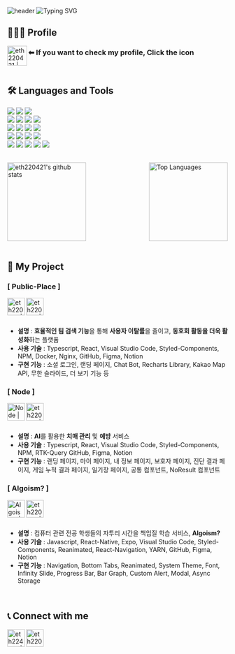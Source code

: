![header](https://capsule-render.vercel.app/api?type=waving&color=AAD4E7&customColorList=10&height=200&text=YoungHoon's%20GitHub&fontSize=50&fontColor=ffffff&animation=twinkling&fontAlign=65&fontAlignY=36)
![Typing SVG](https://readme-typing-svg.demolab.com?font=Fira+Code&pause=1000&random=false&width=435&lines=Welcome+to+YoungHoon's+GitHub+👋)

## 🧑🏻‍💻 Profile

<a href="https://pickled-mask-7b7.notion.site/176e1d4b308a80e8a7cfce31eec6a275" target="_blank">
  <img align="left" alt="eth220421 | Notion" width="45px" src="https://github.com/user-attachments/assets/982435fa-b382-4791-ab48-827f3362d838" />
</a>
<h3>⬅ If you want to check my profile, Click the icon</h3>

<br />

## 🛠️ Languages and Tools
<img src="https://img.shields.io/badge/C++-00599C?style=flat-square&logo=C%2B%2B&logoColor=white"/> </t>
<img src="https://img.shields.io/badge/Java-007396?style=flat-square&logo=Java&logoColor=white"/>
<img src="https://img.shields.io/badge/Python-3776AB?style=flat-square&logo=Python&logoColor=white"/> <br />
<img src="https://img.shields.io/badge/HTML5-E34F26?style=flat-square&logo=HTML5&logoColor=white"/>
<img src="https://img.shields.io/badge/CSS3-1572B6?style=flat-square&logo=CSS3&logoColor=white"/> 
<img src="https://img.shields.io/badge/JavaScript-F7DF1E?style=flat-square&logo=JavaScript&logoColor=white"/>
<img src="https://img.shields.io/badge/TypeScript-3178C6?style=flat-square&logo=TypeScript&logoColor=white"/> <br />
<img src="https://img.shields.io/badge/React-61DAFB?style=flat-square&logo=React&logoColor=white"/>
<img src="https://img.shields.io/badge/React_Native-61DAFB?style=flat-square&logo=React&logoColor=white"/>
<img src="https://img.shields.io/badge/styled--components-DB7093?style=flat-square&logo=styled-components&logoColor=white"/>
<img src="https://img.shields.io/badge/Visual Studio Code-007ACC?style=flat-square&logo=Visual-Studio-Code&logoColor=white"/> <br />
<img src="https://img.shields.io/badge/Node.js-339933?style=flat-square&logo=Node.js&logoColor=white"/>
<img src="https://img.shields.io/badge/Axios-5A29E4?style=flat-square&logo=Axios&logoColor=white"/>
<img src="https://img.shields.io/badge/Docker-2496ED?style=flat-square&logo=Docker&logoColor=white"/>
<img src="https://img.shields.io/badge/Nginx-009639?style=flat-square&logo=Nginx&logoColor=white"/> <br />
<img src="https://img.shields.io/badge/GitHub-181717?style=flat-square&logo=GitHub&logoColor=white"/>
<img src="https://img.shields.io/badge/Notion-000000?style=flat-square&logo=Notion&logoColor=white"/>
<img src="https://img.shields.io/badge/Figma-F24E1E?style=flat-square&logo=Figma&logoColor=white"/>
<img src="https://img.shields.io/badge/Discord-5865F2?style=flat-square&logo=Discord&logoColor=white"/>
<img src="https://img.shields.io/badge/Zoom-2D8CFF?style=flat-square&logo=Zoom&logoColor=white"/>

<br />

<div style="display: flex; flex-direction: row; justify-content: space-between; align-items: center;">
  <img style="height: 180px;" src="https://github-readme-stats.vercel.app/api?username=eth220421&show_icons=true&include_all_commits=true&theme=nord&hide_border=true" alt="eth220421's github stats" />
  <img style="height: 180px;" src="https://github-readme-stats.vercel.app/api/top-langs/?username=eth220421&layout=compact&theme=nord&hide_border=true" alt="Top Languages" />
</div>

<br />

## 📁 My Project
### [ Public-Place ]

<a href="https://github.com/Public-Place/PublicPlace_FE" target="_blank">
  <img align="left" alt="eth220421 | GitHub" width="40px" src="https://github.com/user-attachments/assets/df932939-4351-41ca-a3c4-27e0751b28e1" />
</a>
<a href="https://pickled-mask-7b7.notion.site/Public_Place-119e1d4b308a80c89205d8aca2879638" target="_blank">
  <img align="left" alt="eth220421 | Notion" width="40px" src="https://img.icons8.com/color/48/000000/notion.png" />
</a>

<br />
<br />
<br />

- **설명** : **효율적인 팀 검색 기능**을 통해 **사용자 이탈률**을 줄이고, **동호회 활동을 더욱 활성화**하는 플랫폼
- **사용 기술** : Typescript, React, Visual Studio Code, Styled-Components, NPM, Docker, Nginx, GitHub, Figma, Notion
- **구현 기능** : 소셜 로그인, 랜딩 페이지, Chat Bot, Recharts Library, Kakao Map API, 무한 슬라이드, 더 보기 기능 등


### [ Node ]

<a href="https://github.com/Node-Hackathon/Node_Frontend" target="_blank">
  <img align="left" alt="Node | GitHub" width="40px" src="https://github.com/user-attachments/assets/df932939-4351-41ca-a3c4-27e0751b28e1" />
</a>
<a href="https://pickled-mask-7b7.notion.site/Node-14be1d4b308a8047b789f3b43680515b" target="_blank">
  <img align="left" alt="eth220421 | Notion" width="40px" src="https://img.icons8.com/color/48/000000/notion.png" />
</a>

<br />
<br />
<br />

- **설명** : **AI**를 활용한 **치매 관리** 및 **예방** 서비스
- **사용 기술** : Typescript, React, Visual Studio Code, Styled-Components, NPM, RTK-Query GitHub, Figma, Notion
- **구현 기능** : 랜딩 페이지, 마이 페이지, 내 정보 페이지, 보호자 페이지, 진단 결과 페이지, 게임 누적 결과 페이지, 일기장 페이지, 공통 컴포넌트, NoResult 컴포넌트


### [ Algoism? ]

<a href="https://github.com/Algoism-RN/Algoism_FE" target="_blank">
  <img align="left" alt="Algoism? | GitHub" width="40px" src="https://github.com/user-attachments/assets/df932939-4351-41ca-a3c4-27e0751b28e1" />
</a>
<a href="https://pickled-mask-7b7.notion.site/Algoism-14be1d4b308a802aba20d68277d9d558" target="_blank">
  <img align="left" alt="eth220421 | Notion" width="40px" src="https://img.icons8.com/color/48/000000/notion.png" />
</a>

<br />
<br />
<br />

- **설명** : 컴퓨터 관련 전공 학생들의 자투리 시간을 책임질 학습 서비스, **Algoism?**
- **사용 기술** : Javascript, React-Native, Expo, Visual Studio Code, Styled-Components, Reanimated, React-Navigation, YARN, GitHub, Figma, Notion
- **구현 기능** : Navigation, Bottom Tabs, Reanimated, System Theme, Font, Infinity Slide, Progress Bar, Bar Graph, Custom Alert, Modal, Async Storage

<br />

## 📞 Connect with me
<a href="https://www.instagram.com/0_hoooooon/" target="_blank">
  <img align="left" alt="eth224021 | Instagram" width="40px" src="https://img.icons8.com/color/48/000000/instagram-new--v2.png" />
</a>
<a href="mailto:eth220421@gmail.com">
  <img align="left" alt="eth220421@gmail.com | Gmail" width="40px" src="https://img.icons8.com/color/48/000000/gmail.png" />
</a>


